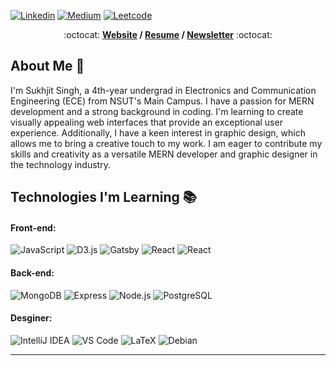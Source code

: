 <!--
My friends, love is better than anger. Hope is better than fear. Optimism is better than despair. So let us be loving, hopeful and optimistic.
-->
<!-- <img width="100%" src="https://i.postimg.cc/SQCgGbMt/github-banner.png"/> -->

[![Linkedin](https://img.shields.io/badge/LinkedIn-0077B5?style=for-the-badge&logo=linkedin&logoColor=white)](https://www.linkedin.com/in/sukhjit-singh-630657204/)
[![Medium](https://img.shields.io/badge/Medium-12100E?style=for-the-badge&logo=medium&logoColor=white)](https://medium.com/@brennanbrown)
[![Leetcode](https://img.shields.io/badge/-LeetCode-FFA116?style=for-the-badge&logo=LeetCode&logoColor=black)](https://leetcode.com/sukhe_PB03/)

<p align="center"> :octocat: <b><a href="https://www.brennanbrown.ca">Website</a> / <a href="https://drive.google.com/file/d/1T3evYTMv_7IaYxrNADgkJow6uI1TJuWG/view?usp=sharing">Resume</a> / <a href="https://brennan.substack.com">Newsletter</a></b> :octocat: </p>

## About Me :wave:

I'm Sukhjit Singh, a 4th-year undergrad in Electronics and Communication Engineering (ECE) from NSUT's Main Campus. I have a passion for MERN development and a strong background in coding. I'm learning to create visually appealing web interfaces that provide an exceptional user experience. Additionally, I have a keen interest in graphic design, which allows me to bring a creative touch to my work. I am eager to contribute my skills and creativity as a versatile MERN developer and graphic designer in the technology industry.

<!-- More info on badges: https://github.com/badges/shields/blob/master/doc/logos.md -->
<!-- SimpleIcons: https://simpleicons.org/ -->

## Technologies I'm Learning :books:


#### Front-end:

![JavaScript](https://img.shields.io/badge/JavaScript-F7DF1E?style=for-the-badge&logo=javascript&logoColor=black)
![D3.js](https://img.shields.io/badge/TypeScript-007ACC?style=for-the-badge&logo=typescript&logoColor=white)
![Gatsby](https://img.shields.io/badge/CSS3-1572B6?style=for-the-badge&logo=css3&logoColor=white)
![React](https://img.shields.io/badge/React-20232A?style=for-the-badge&logo=react&logoColor=61DAFB)
![React](https://img.shields.io/badge/HTML5-E34F26?style=for-the-badge&logo=html5&logoColor=white)


#### Back-end:

![MongoDB](https://img.shields.io/badge/MongoDB-4EA94B?style=for-the-badge&logo=mongodb&logoColor=white)
![Express](https://img.shields.io/badge/Express.js-404D59?style=for-the-badge)
![Node.js](https://img.shields.io/badge/Node.js-43853D?style=for-the-badge&logo=node.js&logoColor=white)
![PostgreSQL](https://img.shields.io/badge/Stripe-626CD9?style=for-the-badge&logo=Stripe&logoColor=white)


#### Desginer:

![IntelliJ IDEA](https://img.shields.io/badge/Figma-F24E1E?style=for-the-badge&logo=figma&logoColor=white)
![VS Code](https://img.shields.io/badge/Adobe%20Photoshop-31A8FF?style=for-the-badge&logo=Adobe%20Photoshop&logoColor=black)
![LaTeX](https://img.shields.io/badge/Adobe%20Illustrator-FF9A00?style=for-the-badge&logo=adobe%20illustrator&logoColor=white)
![Debian](https://img.shields.io/badge/Adobe%20Premiere%20Pro-9999FF?style=for-the-badge&logo=Adobe%20Premiere%20Pro&logoColor=white)

<hr>
